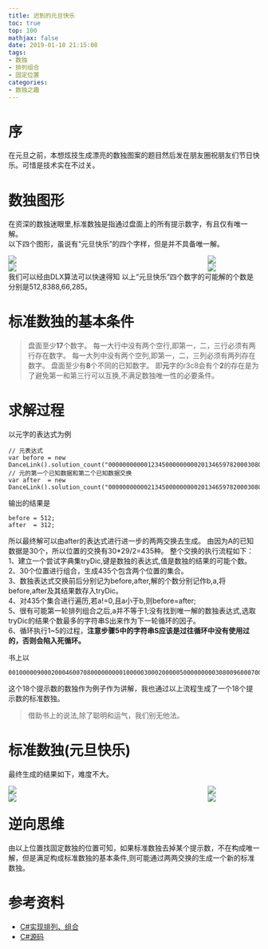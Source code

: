 ```yaml
---
title: 迟到的元旦快乐
toc: true
top: 100
mathjax: false
date: 2019-01-10 21:15:08
tags:
- 数独
- 排列组合
- 固定位置
categories:
- 数独之趣
---
```

# 序
在元旦之前，本想炫技生成漂亮的数独图案的题目然后发在朋友圈祝朋友们节日快乐。可惜是技术实在不过关。

# 数独图形
    
在资深的数独迷眼里,标准数独是指通过盘面上的所有提示数字，有且仅有唯一解。  
以下四个图形，虽说有“元旦快乐”的四个字样，但是并不具备唯一解。  

<div style="clear:both; width:800px">
<div style="float:left;width:400px"> <img src="/photos/images/元初始状态.png"></div>
<div style="float:right;width:400px"><img src="/photos/images/旦初始状态.png"></div>
</div>

<div style="clear:both; width:800px">
<div style="float:left;width:400px"> <img src="/photos/images/快初始状态.png"></div>
<div style="float:right;width:400px"><img src="/photos/images/乐初始状态.png"></div>
</div>

我们可以经由DLX算法可以快速得知
以上“元旦快乐”四个数字的可能解的个数是分别是512,8388,66,285。

# 标准数独的基本条件

>盘面至少**17**个数字。
>每一大行中没有两个空行,即第一，二，三行必须有两行存在数字。
>每一大列中没有两个空列,即第一，二，三列必须有两列存在数字。
>盘面至少有**8**个不同的已知数字。
即**元**字的r3c8会有个**2**的存在是为了避免第一和第三行可以互换,不满足数独唯一性的必要条件。

# 求解过程
以元字的表达式为例
```
// 元表达式
var before = new DanceLink().solution_count("000000000001234500000000020134659782000308000000402000000703004009006007070001358");
// 元的第一个已知数据和第二个已知数据交换
var after  = new DanceLink().solution_count("000000000002134500000000020134659782000308000000402000000703004009006007070001358");
```

输出的结果是
```
before = 512;
after  = 312;
```
所以最终解可以由after的表达式进行进一步的两两交换去生成。
由因为A的已知数据是30个，所以位置的交换有30\*29/2=435种。
整个交换的执行流程如下：
1、建立一个尝试字典集tryDic,键是数独的表达式,值是数独的结果的可能个数。  
2、30个位置进行组合，生成435个包含两个位置的集合。  
3、数独表达式交换前后分别记为before,after,解的个数分别记作b,a,将before,after及其结果数存入tryDic。  
4、对435个集合进行遍历,若a!=0,且a小于b,则before=after;  
5、很有可能第一轮排列组合之后,a并不等于1;没有找到唯一解的数独表达式,选取tryDic的结果个数最多的字符串S出来作为下一轮循环的因子。  
6、循环执行1~5的过程，**注意步骤5中的字符串S应该是过往循环中没有使用过的，否则会陷入死循环。**

书上以
```
001000009000200046007080000000001000003000200000500000000030800960007000200000500
```
这个18个提示数的数独作为例子作为讲解，我也通过以上流程生成了一个18个提示数的标准数独。
>借助书上的说法,除了聪明和运气，我们别无他法。

# 标准数独(元旦快乐)

最终生成的结果如下，难度不大。

<div style="clear:both; width:800px">
<div style="float:left;width:400px"> <img src="/photos/images/元.png"></div>
<div style="float:right;width:400px"><img src="/photos/images/旦.png"></div>
</div>

<div style="clear:both; width:800px">
<div style="float:left;width:400px"> <img src="/photos/images/快.png"></div>
<div style="float:right;width:400px"><img src="/photos/images/乐.png"></div>
</div>

# 逆向思维

由以上位置找固定数独的位置可知，如果标准数独去掉某个提示数，不在构成唯一解，但是满足构成标准数独的基本条件,则可能通过两两交换的生成一个新的标准数独。

# 参考资料

* [C#实现排列、组合](https://www.cnblogs.com/zhao-yi/p/8533035.html)
* [C#源码](https://github.com/ddabb/soduku)
